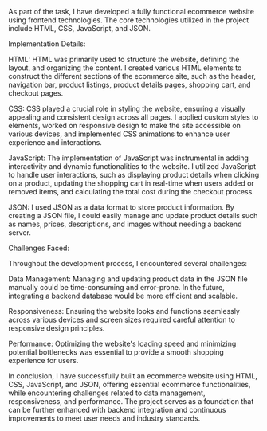 As part of the task, I have developed a fully functional ecommerce website using frontend technologies. 
The core technologies utilized in the project include HTML, CSS, JavaScript, and JSON.

Implementation Details:

HTML: HTML was primarily used to structure the website, defining the layout, and organizing the content.
I created various HTML elements to construct the different sections of the ecommerce site, such as the header, navigation bar, product listings, product details pages, shopping cart, and checkout pages.

CSS: CSS played a crucial role in styling the website, ensuring a visually appealing and consistent design across all pages. 
I applied custom styles to elements, worked on responsive design to make the site accessible on various devices, and implemented CSS animations to enhance user experience and interactions.

JavaScript: The implementation of JavaScript was instrumental in adding interactivity and dynamic functionalities to the website.
I utilized JavaScript to handle user interactions, such as displaying product details when clicking on a product, updating the shopping cart in real-time when users added or removed items, and calculating the total cost during the checkout process.

JSON: I used JSON as a data format to store product information.
By creating a JSON file, I could easily manage and update product details such as names, prices, descriptions, and images without needing a backend server.

Challenges Faced:

Throughout the development process, I encountered several challenges:

Data Management: Managing and updating product data in the JSON file manually could be time-consuming and error-prone. 
In the future, integrating a backend database would be more efficient and scalable.

Responsiveness: Ensuring the website looks and functions seamlessly across various devices and screen sizes required careful attention to responsive design principles.

Performance: Optimizing the website's loading speed and minimizing potential bottlenecks was essential to provide a smooth shopping experience for users.

In conclusion, I have successfully built an ecommerce website using HTML, CSS, JavaScript, and JSON, 
offering essential ecommerce functionalities, while encountering challenges related to data management, responsiveness, and performance. 
The project serves as a foundation that can be further enhanced with backend integration and continuous improvements to meet user needs and industry standards.
